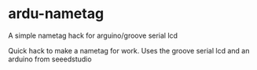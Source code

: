 ardu-nametag
============

A simple nametag hack for arguino/groove serial lcd

Quick hack to make a nametag for work. Uses the groove serial lcd and an arduino from seeedstudio
